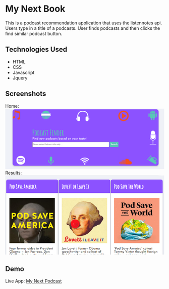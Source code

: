 # My Next Book
This is a podcast recommendation application that uses the listennotes api. Users type in a title of a podcasts. User finds podcasts and then clicks the find similar podcast button.

## Technologies Used
* HTML 
* CSS
* Javascript
* Jquery

## Screenshots
Home: ![Alt](/images/Podcast-home.PNG "Title")
Results: ![Alt](/images/Podcast-results.PNG "Results")

## Demo
Live App: [My Next Podcast][1] 

[1]: https://agyeiyb.github.io/My-Next-Podcast// "Title"


